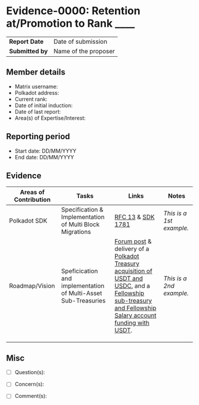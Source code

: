 # Evidence-0000: Retention at/Promotion to Rank ____

|                 |                                                                                             |
| --------------- | ------------------------------------------------------------------------------------------- |
| **Report Date** | Date of submission                                                                          |
| **Submitted by**| Name of the proposer                                                                        |


## Member details

- Matrix username: 
- Polkadot address: 
- Current rank: 
- Date of initial induction:
- Date of last report: 
- Area(s) of Expertise/Interest: 


## Reporting period

- Start date: DD/MM/YYYY
- End date: DD/MM/YYYY


## Evidence

|  Areas of Contribution | Tasks  | Links   |Notes   |
|---|---|---|---|
|Polkadot SDK   | Specification & Implementation of Multi Block Migrations   | [RFC 13](https://github.com/polkadot-fellows/RFCs/pull/13) & [SDK 1781](https://github.com/paritytech/polkadot-sdk/pull/1781)  | *This is a 1st example.*  |
|Roadmap/Vision   | Speficication and implementation of Multi-Asset Sub-Treasuries  | [Forum post](https://forum.polkadot.network/t/collective-based-multi-asset-treasuries/2899) & delivery of a [Polkadot Treasury acquisition of USDT and USDC](https://polkadot.subsquare.io/referenda/457), and a [Fellowship sub-treasury and Fellowship Salary account funding with USDT](https://collectives.subsquare.io/fellowship/salary). |  *This is a 2nd example.* |
|   |   |   |   |
|   |   |   |   |
|   |   |   |   |


## Misc

- [ ] Question(s): 

- [ ] Concern(s): 

- [ ] Comment(s): 

